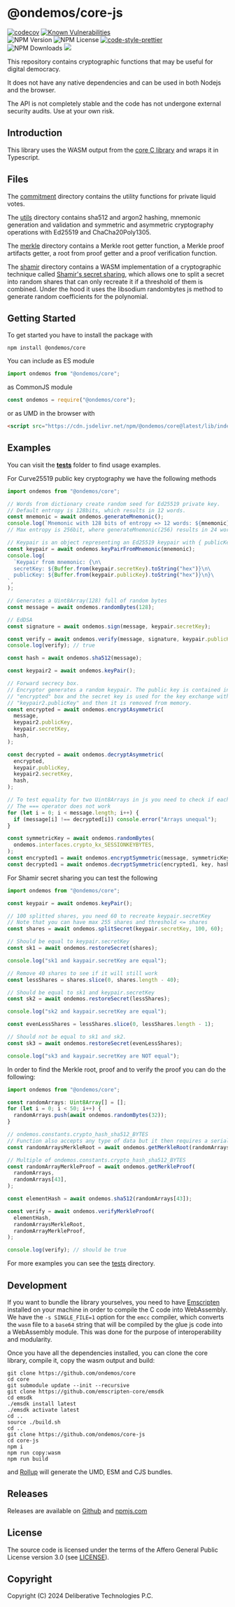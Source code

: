 # @ondemos/core-js

[![codecov][codecov-image]][codecov-url]
[![Known Vulnerabilities](https://snyk.io/test/github/ondemos/core-js/badge.svg?targetFile=package.json)](https://snyk.io/test/github/ondemos/core-js?targetFile=package.json)
<br>
![NPM Version](https://img.shields.io/npm/v/@ondemos/core)
![NPM License](https://img.shields.io/npm/l/@ondemos/core)
[![code-style-prettier][code-style-prettier-image]][code-style-prettier-url]
<br>
![NPM Downloads](https://img.shields.io/npm/dw/@ondemos/core)
[![](https://data.jsdelivr.com/v1/package/npm/@ondemos/core/badge)](https://www.jsdelivr.com/package/npm/@ondemos/core)

[codecov-image]: https://codecov.io/gh/ondemos/core-js/branch/master/graph/badge.svg
[codecov-url]: https://codecov.io/gh/ondemos/core-js
[code-style-prettier-image]: https://img.shields.io/badge/code_style-prettier-ff69b4.svg?style=flat-square
[code-style-prettier-url]: https://github.com/prettier/prettier

This repository contains cryptographic functions that may be useful for digital democracy. 

It does not have any native dependencies and can be used in both Nodejs and the browser.

The API is not completely stable and the code has not undergone external security audits. Use at your own risk.

## Introduction

This library uses the WASM output from the [core C library](https://github.com/ondemos/core) and wraps it in Typescript.

## Files

The [commitment](src/commitment) directory contains the utility functions for private liquid votes.

The [utils](src/utils) directory contains sha512 and argon2 hashing, mnemonic generation and validation and symmetric and asymmetric cryptography operations with Ed25519 and ChaCha20Poly1305. 

The [merkle](src/merkle) directory contains a Merkle root getter function, a Merkle
proof artifacts getter, a root from proof getter and a proof verification function.

The [shamir](src/shamir) directory contains a WASM implementation of a cryptographic technique called [Shamir's secret
sharing](https://en.wikipedia.org/wiki/Shamir%27s_Secret_Sharing), which allows one to split a secret into random shares that can only recreate it if a threshold of them is combined.
Under the hood it uses the libsodium randombytes js method to generate random coefficients for the polynomial.

## Getting Started

To get started you have to install the package with

```
npm install @ondemos/core
```

You can include as ES module

```typescript
import ondemos from "@ondemos/core";
```

as CommonJS module

```javascript
const ondemos = require("@ondemos/core");
```

or as UMD in the browser with

```html
<script src="https://cdn.jsdelivr.net/npm/@ondemos/core@latest/lib/index.min.js"></script>
```

## Examples

You can visit the [__tests__](__tests__) folder to find usage examples.

For Curve25519 public key cryptography we have the following methods

```typescript
import ondemos from "@ondemos/core";

// Words from dictionary create random seed for Ed25519 private key.
// Default entropy is 128bits, which results in 12 words.
const mnemonic = await ondemos.generateMnemonic();
console.log(`Mnemonic with 128 bits of entropy => 12 words: ${mnemonic}`);
// Max entropy is 256bit, where generateMnemonic(256) results in 24 words.

// Keypair is an object representing an Ed25519 keypair with { publicKey: Uint8Array(32), secretKey: Uint8Array(64) }
const keypair = await ondemos.keyPairFromMnemonic(mnemonic);
console.log(
  `Keypair from mnemonic: {\n\
  secretKey: ${Buffer.from(keypair.secretKey).toString("hex")}\n\
  publicKey: ${Buffer.from(keypair.publicKey).toString("hex")}\n}\
`,
);

// Generates a Uint8Array(128) full of random bytes
const message = await ondemos.randomBytes(128);

// EdDSA
const signature = await ondemos.sign(message, keypair.secretKey);

const verify = await ondemos.verify(message, signature, keypair.publicKey);
console.log(verify); // true

const hash = await ondemos.sha512(message);

const keypair2 = await ondemos.keyPair();

// Forward secrecy box.
// Encryptor generates a random keypair. The public key is contained in the
// "encrypted" box and the secret key is used for the key exchange with
// "keypair2.publicKey" and then it is removed from memory.
const encrypted = await ondemos.encryptAsymmetric(
  message,
  keypair2.publicKey,
  keypair.secretKey,
  hash,
);

const decrypted = await ondemos.decryptAsymmetric(
  encrypted,
  keypair.publicKey,
  keypair2.secretKey,
  hash,
);

// To test equality for two Uint8Arrays in js you need to check if each of their elements are equal
// The === operator does not work
for (let i = 0; i < message.length; i++) {
  if (message[i] !== decrypted[i]) console.error("Arrays unequal");
}

const symmetricKey = await ondemos.randomBytes(
  ondemos.interfaces.crypto_kx_SESSIONKEYBYTES,
);
const encrypted1 = await ondemos.encryptSymmetric(message, symmetricKey, hash);
const decrypted1 = await ondemos.decryptSymmetric(encrypted1, key, hash);
```

For Shamir secret sharing you can test the following

```typescript
import ondemos from "@ondemos/core";

const keypair = await ondemos.keyPair();

// 100 splitted shares, you need 60 to recreate keypair.secretKey
// Note that you can have max 255 shares and threshold <= shares
const shares = await ondemos.splitSecret(keypair.secretKey, 100, 60);

// Should be equal to keypair.secretKey
const sk1 = await ondemos.restoreSecret(shares);

console.log("sk1 and kaypair.secretKey are equal");

// Remove 40 shares to see if it will still work
const lessShares = shares.slice(0, shares.length - 40);

// Should be equal to sk1 and keypair.secretKey
const sk2 = await ondemos.restoreSecret(lessShares);

console.log("sk2 and kaypair.secretKey are equal");

const evenLessShares = lessShares.slice(0, lessShares.length - 1);

// Should not be equal to sk1 and sk2.
const sk3 = await ondemos.restoreSecret(evenLessShares);

console.log("sk3 and kaypair.secretKey are NOT equal");
```

In order to find the Merkle root, proof and to verify the proof you can do the following:

```typescript
import ondemos from "@ondemos/core";

const randomArrays: Uint8Array[] = [];
for (let i = 0; i < 50; i++) {
  randomArrays.push(await ondemos.randomBytes(32));
}

// ondemos.constants.crypto_hash_sha512_BYTES
// Function also accepts any type of data but it then requires a serializer function.
const randomArraysMerkleRoot = await ondemos.getMerkleRoot(randomArrays);

// Multiple of ondemos.constants.crypto_hash_sha512_BYTES
const randomArrayMerkleProof = await ondemos.getMerkleProof(
  randomArrays,
  randomArrays[43],
);

const elementHash = await ondemos.sha512(randomArrays[43]);

const verify = await ondemos.verifyMerkleProof(
  elementHash,
  randomArraysMerkleRoot,
  randomArrayMerkleProof,
);

console.log(verify); // should be true
```

For more examples you can see the [tests](__tests__) directory.

## Development

If you want to bundle the library yourselves, you need to have [Emscripten](https://github.com/emscripten-core/emscripten)
installed on your machine in order to compile the C code into WebAssembly.
We have the `-s SINGLE_FILE=1` option for the `emcc` compiler, which converts the `wasm` file to a `base64` string
that will be compiled by the glue js code into a WebAssembly module. This was done for the purpose of interoperability
and modularity.

Once you have all the dependencies installed, you can clone the core library, compile it, copy the wasm output and build:

```
git clone https://github.com/ondemos/core
cd core
git submodule update --init --recursive
git clone https://github.com/emscripten-core/emsdk
cd emsdk
./emsdk install latest
./emsdk activate latest
cd ..
source ./build.sh
cd ..
git clone https://github.com/ondemos/core-js
cd core-js
npm i 
npm run copy:wasm
npm run build
```

and [Rollup](https://github.com/rollup/rollup) will generate the UMD, ESM and CJS bundles.

## Releases

Releases are available on [Github](https://github.com/ondemos/core-js/releases)
and [npmjs.com](https://www.npmjs.com/package/@ondemos/core-js)

## License

The source code is licensed under the terms of the Affero General Public License version 3.0 (see [LICENSE](LICENSE)).

## Copyright

Copyright (C) 2024 Deliberative Technologies P.C.
